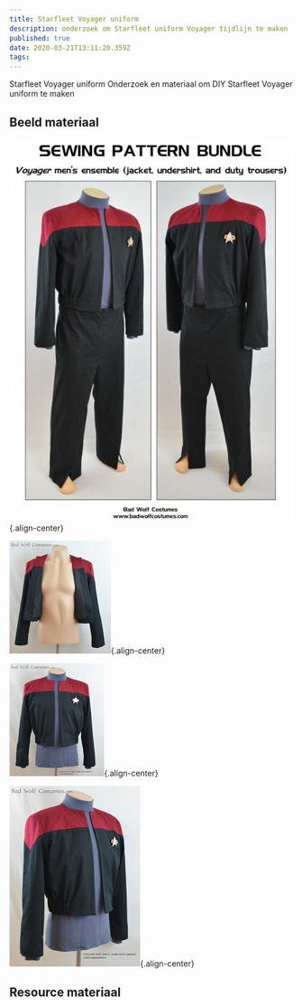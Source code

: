 ```yaml
---
title: Starfleet Voyager uniform
description: onderzoek om Starfleet uniform Voyager tijdlijn te maken
published: true
date: 2020-03-21T13:11:20.359Z
tags: 
---
```


Starfleet Voyager uniform
Onderzoek en materiaal om DIY Starfleet Voyager uniform te maken
 
## Beeld materiaal
![il_570xn.824061334_tnur.jpg](/projecten/star-trek-uniform/il_570xn.824061334_tnur.jpg){.align-center}

![voy_jacket_pattern_page_4_watermarked.jpg](/projecten/star-trek-uniform/voy_jacket_pattern_page_4_watermarked.jpg){.align-center}

![voy_jacket_pattern_page_3_watermarked.jpg](/projecten/star-trek-uniform/voy_jacket_pattern_page_3_watermarked.jpg){.align-center}

![voy_jacket_pattern_page_2_watermarked.jpg](/projecten/star-trek-uniform/voy_jacket_pattern_page_2_watermarked.jpg){.align-center}

## Resource materiaal

